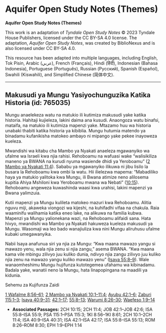 # Aquifer Open Study Notes (Themes)

**Aquifer Open Study Notes (Themes)**

This work is an adaptation of *Tyndale Open Study Notes* © 2023 Tyndale House Publishers, licensed under the CC BY\-SA 4\.0 license. The adaptation, *Aquifer Open Study Notes*, was created by BiblioNexus and is also licensed under CC BY\-SA 4\.0\.

This resource has been adapted into multiple languages, including English, Tok Pisin, Arabic (عربي), French (Français), Hindi (हिंदी), Indonesian (Bahasa Indonesia), Portuguese (Português), Russian (Русский), Spanish (Español), Swahili (Kiswahili), and Simplified Chinese (简体中文).



--------------------------------

## Makusudi ya Mungu Yasiyochunguzika Katika Historia (id: 765035)

Mungu anaelekeza watu na matukio ili kutimiza makusudi yake katika historia. Hahitaji kujieleza, lakini daima ana kusudi. Anaongoza watu binafsi, mataifa, na matukio ili kutimiza mapenzi yake. Mtazamo huu wa historia unabaki thabiti katika historia ya kibiblia. Mungu hutumia matendo ya binadamu kufanikisha matokeo ambayo ni mipango yake pekee inayoweza kueleza.

Mwandishi wa kitabu cha Mambo ya Nyakati anaeleza mgawanyiko wa ufalme wa Israeli kwa njia rahisi. Rehoboamu na wafuasi wake “walisikiliza maneno ya BWANA na kurudi nyuma wasiende dhidi ya Yeroboamu” ([2 Mambo ya Nyakati 11:4](https://ref.ly/2Chr11:4)). Sababu ya mgawanyiko ilikuwa ni jibu lisilo la busara la Rehoboamu kwa ombi la watu. Hii ilielezwa mapema: “Mabadiliko haya ya matukio yalitoka kwa Mungu, ili Bwana atimize neno alilosema kupitia Ahiya Mshiloni kwa Yeroboamu mwana wa Nebati” ([10:15](https://ref.ly/2Chr10:15)). Rehoboamu angeweza kuwashinda waasi kwa urahisi, lakini mapenzi ya Bwana yalimzuia.

Kutii mapenzi ya Mungu kulileta matokeo mazuri kwa Rehoboamu. Alitia nguvu miji, akaweka viongozi wa kijeshi, na kuhifadhi vifaa na chakula. Raia waaminifu walihamia katika eneo lake, na alikuwa na familia kubwa. Mapenzi ya Mungu yalionekana wazi, na Rehoboamu alifaidi sana. Hata hivyo, mwandishi wa Mambo ya Nyakati hakuweza kueleza makusudi ya Mungu. Wasomaji wa leo bado wanajiuliza kwa nini Mungu aliruhusu ufalme kubaki umegawanyika.

Nabii Isaya anafunua siri ya njia za Mungu: “Kwa maana mawazo yangu si mawazo yenu, wala njia zenu si njia zangu,” asema BWANA. “Kwa maana kama vile mbingu zilivyo juu kuliko dunia, ndivyo njia zangu zilivyo juu kuliko njia zenu na mawazo yangu kuliko mawazo yenu” ([Isaya 55:8–9](https://ref.ly/Isa55:8-Isa55:9)). Wale wanaomheshimu Mungu hujifunza kutotegemea ufahamu wa kibinadamu. Badala yake, wanatii neno la Mungu, hata linapopingana na maadili ya kidunia.

Sehemu za Kujifunza Zaidi

[1 Wafalme 8:56–61](https://ref.ly/1Kgs8:56-1Kgs8:61); [2 Mambo ya Nyakati 10:1–11:4](https://ref.ly/2Chr10:1-2Chr11:4); [Ayubu 42:1–6](https://ref.ly/Job42:1-Job42:6); [Zaburi 115:1–3](https://ref.ly/Ps115:1-Ps115:3); [Isaya 40:9–31](https://ref.ly/Isa40:9-Isa40:31); [42:1–17](https://ref.ly/Isa42:1-Isa42:17); [55:8–13](https://ref.ly/Isa55:8-Isa55:13); [Warumi 8:26–30](https://ref.ly/Rom8:26-Rom8:30); [Waefeso 1:9–14](https://ref.ly/Eph1:9-Eph1:14)

* **Associated Passages:** 2CH 10:15; 2CH 11:4; JOB 42:1–JOB 42:6; ISA 55:8–ISA 55:9; PSA 115:1–PSA 115:3; 1KI 8:56–1KI 8:61; 2CH 10:1–2CH 11:4; ISA 40:9–ISA 40:31; ISA 42:1–ISA 42:17; ISA 55:8–ISA 55:13; ROM 8:26–ROM 8:30; EPH 1:9–EPH 1:14

